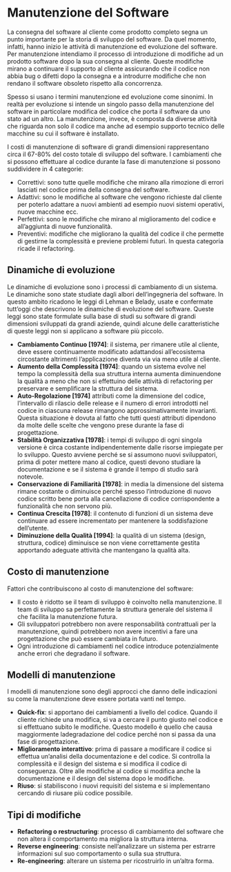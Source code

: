 # Manutenzione del Software
La consegna del software al cliente come prodotto completo segna un punto importante per la storia di sviluppo del software. Da quel momento, infatti, hanno inizio le attività di manutenzione ed evoluzione del software. Per manutenzione intendiamo il processo di introduzione di modifiche ad un prodotto software dopo la sua consegna al cliente. Queste modifiche mirano a continuare il supporto al cliente assicurando che il codice non abbia bug o difetti dopo la consegna e a introdurre modifiche che non rendano il software obsoleto rispetto alla concorrenza.

Spesso si usano i termini manutenzione ed evoluzione come sinonimi. In realtà per evoluzione si intende un singolo passo della manutenzione del software in particolare modifica del codice che porta il software da uno stato ad un altro. La manutenzione, invece, è composta da diverse attività che riguarda non solo il codice ma anche ad esempio supporto tecnico delle macchine su cui il software è installato.

I costi di manutenzione di software di grandi dimensioni rappresentano circa il 67-80% del costo totale di sviluppo del software. I cambiamenti che si possono effettuare al codice durante la fase di manutenzione si possono suddividere in 4 categorie:
- Correttivi: sono tutte quelle modifiche che mirano alla rimozione di errori lasciati nel codice prima della consegna del software.
- Adattivi: sono le modifiche al software che vengono richieste dal cliente per poterlo adattare a nuovi ambienti ad esempio nuovi sistemi operativi, nuove macchine ecc.
- Perfettivi: sono le modifiche che mirano al miglioramento del codice e all’aggiunta di nuove funzionalità.
- Preventivi: modifiche che migliorano la qualità del codice il che permette di gestirne la complessità e previene problemi futuri. In questa categoria ricade il refactoring.
## Dinamiche di evoluzione
Le dinamiche di evoluzione sono i processi di cambiamento di un sistema. Le dinamiche sono state studiate dagli albori dell’ingegneria del software. In questo ambito ricadono le leggi di Lehman e Belady, usate e confermate tutt’oggi che descrivono le dinamiche di evoluzione del software. Queste leggi sono state formulate sulla base di studi su software di grandi dimensioni sviluppati da grandi aziende, quindi alcune delle caratteristiche di queste leggi non si applicano a software più piccolo.
- **Cambiamento Continuo \[1974\]**:  il sistema, per rimanere utile al cliente, deve essere continuamente modificato adattandosi all’ecosistema circostante altrimenti l’applicazione diventa via via meno utile al cliente.
- **Aumento della Complessità \[1974\]**: quando un sistema evolve nel tempo la complessità della sua struttura interna aumenta diminuendone la qualità a meno che non si effettuino delle attività di refactoring per preservare e semplificare la struttura del sistema.
- **Auto-Regolazione \[1974\]** attributi come la dimensione del codice, l’intervallo di rilascio delle release e il numero di errori introdotti nel codice in ciascuna release rimangono approssimativamente invarianti. Questa situazione è dovuta al fatto che tutti questi attributi dipendono da molte delle scelte che vengono prese durante la fase di progettazione.
- **Stabilità Organizzativa \[1978\]**: i tempi di sviluppo di ogni singola versione è circa costante indipendentemente dalle risorse impiegate per lo sviluppo. Questo avviene perché se si assumono nuovi sviluppatori, prima di poter mettere mano al codice, questi devono studiare la documentazione e se il sistema è grande il tempo di studio sarà notevole.
- **Conservazione di Familiarità \[1978\]**: in media la dimensione del sistema rimane costante o diminuisce perché spesso l’introduzione di nuovo codice scritto bene porta alla cancellazione di codice corrispondente a funzionalità che non servono più.
- **Continua Crescita \[1978\]**: il contenuto di funzioni di un sistema deve continuare ad essere incrementato per mantenere la soddisfazione dell’utente.
- **Diminuzione della Qualità \[1994\]**: la qualità di un sistema (design, struttura, codice) diminuisce se non viene correttamente gestita apportando adeguate attività che mantengano la qualità alta.
## Costo di manutenzione
Fattori che contribuiscono al costo di manutenzione del software:
- Il costo è ridotto se il team di sviluppo è coinvolto nella manutenzione. Il team di sviluppo sa perfettamente la struttura generale del sistema il che facilita la manutenzione futura.  
- Gli sviluppatori potrebbero non avere responsabilità contrattuali per la manutenzione, quindi potrebbero non avere incentivi a fare una progettazione che può essere cambiata in futuro.
- Ogni introduzione di cambiamenti nel codice introduce potenzialmente anche errori che degradano il software.
## Modelli di manutenzione
I modelli di manutenzione sono degli approcci che danno delle indicazioni su come la manutenzione deve essere portata vanti nel tempo.
- **Quick-fix**: si apportano dei cambiamenti a livello del codice. Quando il cliente richiede una modifica, si va a cercare il punto giusto nel codice e si effettuano subito le modifiche. Questo modello è quello che causa maggiormente ladegradazione del codice perché non si passa da una fase di progettazione. 
- **Miglioramento interattivo**: prima di passare a modificare il codice si effettua un’analisi della documentazione e del codice. Si controlla la complessità e il design del sistema e si modifica il codice di conseguenza. Oltre alle modifiche al codice si modifica anche la documentazione e il design del sistema dopo le modifiche.
- **Riuso**: si stabiliscono i nuovi requisiti del sistema e si implementano cercando di riusare più codice possibile.
## Tipi di modifiche
- **Refactoring o restructuring**: processo di cambiamento del software che non altera il comportamento ma migliora la struttura interna.
- **Reverse engineering**: consiste nell’analizzare un sistema per estrarre informazioni sul suo comportamento o sulla sua struttura.
- **Re-engineering**: alterare un sistema per ricostruirlo in un’altra forma.
